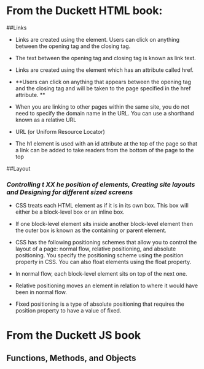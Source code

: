 # From the Duckett HTML book:

##Links


- Links are created using the <a> element. Users can click on anything
  between the opening <a> tag and the closing </a> tag.
  
-   The text between the opening
    <a> tag and closing </a> tag
     is known as link text.
     
- Links are created using the <a>
  element which has an attribute
  called href.
     
- **Users can click on anything that
appears between the opening
<a> tag and the closing </a>
tag and will be taken to the page
specified in the href attribute. **

- When you are linking to other
pages within the same site,
you do not need to specify the
domain name in the URL. You
can use a shorthand known as a
relative URL

- URL (or Uniform
Resource Locator)

- The h1 element is used with an id attribute at the top of the page so
that a link can be added to take readers from the bottom of the page to
the top

##Layout 

### *Controlling t XX he position of elements, Creating site layouts and Designing for different sized screens*

- CSS treats each HTML element as if it is in its
own box. This box will either be a block-level
box or an inline box.

- If one block-level element sits inside another
block-level element then the outer box is
known as the containing or parent element.

- CSS has the following positioning schemes that allow you to control
the layout of a page: normal flow, relative positioning, and absolute
positioning. You specify the positioning scheme using the position
property in CSS. You can also float elements using the float property.

- In normal flow, each block-level
element sits on top of the next
one.

- Relative positioning moves an
element in relation to where it
would have been in normal flow.

- Fixed positioning is a type
of absolute positioning that
requires the position property
to have a value of fixed.

# From the Duckett JS book

## Functions, Methods, and Objects










